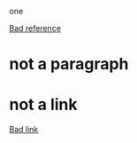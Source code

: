 <!--
 - SPDX-FileCopyrightText: 2022 Serokell <https://serokell.io>
 -
 - SPDX-License-Identifier: MPL-2.0
 -->

one

<!--xrefcheck: ignore file -->

[Bad reference](/no-file.md)

<!-- xrefcheck: ignore paragraph -->

# not a paragraph

<!-- xrefcheck: ignore link -->

# not a link

<!-- xrefcheck: ignore unrecognised-annotation -->

[Bad link](bad.link.com)
